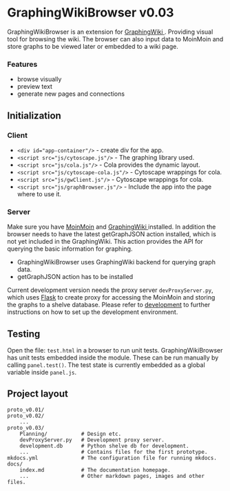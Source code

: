 # GraphingWikiBrowser  v0.03

GraphingWikiBrowser is an extension for [GraphingWiki ](https://github.com/graphingwiki/graphingwiki). Providing visual tool for browsing the wiki. The browser can also input data to MoinMoin and store graphs to be viewed later or embedded to a wiki page.

### Features

* browse visually
* preview text
* generate new pages and connections

## Initialization

### Client

* `<div id="app-container"/>` - create div for the app.
* `<script src="js/cytoscape.js"/>` - The graphing library used.
* `<script src="js/cola.js"/>` - Cola provides the dynamic layout.
* `<script src="js/cytoscape-cola.js"/>` - Cytoscape wrappings for cola.
* `<script src="js/gwClient.js"/>` - Cytoscape wrappings for cola.
* `<script src="js/graphBrowser.js"/>` - Include the app into the page where to use it.

### Server

Make sure you have [MoinMoin](https://moinmo.in/MoinMoinDownload) and [GraphingWiki ](https://github.com/graphingwiki/graphingwiki) installed. In addition the browser needs to have the latest getGraphJSON action installed, which is not yet included in the GraphingWiki. This action provides the API for querying the basic information for graphing.

* GraphingWikiBrowser uses GraphingWiki backend for querying graph data.
* getGraphJSON action has to be installed

Current development version needs the proxy server `devProxyServer.py`,  which uses [Flask](http://flask.pocoo.org/) to create proxy for accessing the MoinMoin and storing the graphs to a shelve database. Please refer to [development](development.md) to further instructions on how to set up the development environment.

## Testing

Open the file: `test.html` in a browser to run unit tests.
GraphingWikiBrowser has unit tests embedded inside the module. These can be 
run manually by calling `panel.test()`. The test state is currently embedded as a global variable inside `panel.js`. 

## Project layout

    proto_v0.01/
    proto_v0.02/
        ...                 
    proto_v0.03/
        Planning/           # Design etc.
        devProxyServer.py   # Development proxy server.
        development.db      # Python shelve db for development.
        ...                 # Contains files for the first prototype.
    mkdocs.yml              # The configuration file for running mkdocs.
    docs/
        index.md            # The documentation homepage.
        ...                 # Other markdown pages, images and other files.
